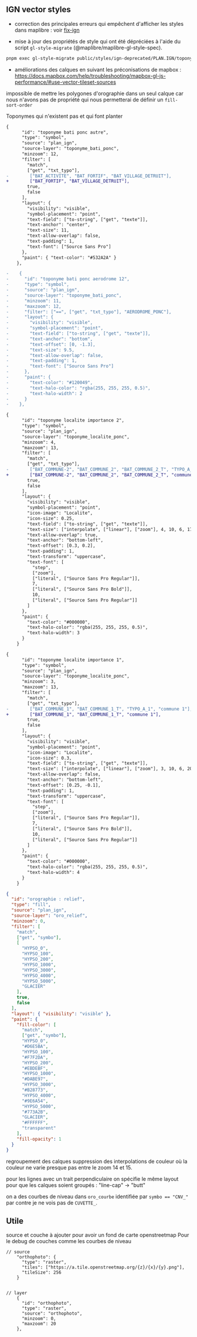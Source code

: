 ## IGN vector styles

- correction des principales erreurs qui empêchent d'afficher les styles dans maplibre : voir [fix-ign](fix-ign.md)

- mise à jour des propriétés de style qui ont été dépréciées à l'aide du script `gl-style-migrate` (@maplibre/maplibre-gl-style-spec).

```bash
pnpm exec gl-style-migrate public/styles/ign-deprecated/PLAN.IGN/toponymes.json > public/styles/ign/PLAN.IGN/toponymes.json
```

- améliorations des calques en suivant les préconisations de mapbox : https://docs.mapbox.com/help/troubleshooting/mapbox-gl-js-performance/#use-vector-tileset-sources

impossible de mettre les polygones d'orographie dans un seul calque car nous n'avons pas de propriété qui nous permetterai de définir un `fill-sort-order`

Toponymes qui n'existent pas et qui font planter
```diff
{
      "id": "toponyme bati ponc autre",
      "type": "symbol",
      "source": "plan_ign",
      "source-layer": "toponyme_bati_ponc",
      "minzoom": 12,
      "filter": [
        "match",
        ["get", "txt_typo"],
-        ["BAT_ACTIVITE", "BAT_FORTIF", "BAT_VILLAGE_DETRUIT"],
+        ["BAT_FORTIF", "BAT_VILLAGE_DETRUIT"],
        true,
        false
      ],
      "layout": {
        "visibility": "visible",
        "symbol-placement": "point",
        "text-field": ["to-string", ["get", "texte"]],
        "text-anchor": "center",
        "text-size": 11,
        "text-allow-overlap": false,
        "text-padding": 1,
        "text-font": ["Source Sans Pro"]
      },
      "paint": { "text-color": "#532A2A" }
    },

-    {
-      "id": "toponyme bati ponc aerodrome 12",
-      "type": "symbol",
-      "source": "plan_ign",
-      "source-layer": "toponyme_bati_ponc",
-      "minzoom": 11,
-      "maxzoom": 12,
-      "filter": ["==", ["get", "txt_typo"], "AERODROME_PONC"],
-      "layout": {
-        "visibility": "visible",
-        "symbol-placement": "point",
-        "text-field": ["to-string", ["get", "texte"]],
-        "text-anchor": "bottom",
-        "text-offset": [0, -1.3],
-        "text-size": 9.5,
-        "text-allow-overlap": false,
-        "text-padding": 1,
-        "text-font": ["Source Sans Pro"]
-      },
-      "paint": {
-        "text-color": "#120049",
-        "text-halo-color": "rgba(255, 255, 255, 0.5)",
-        "text-halo-width": 2
-      }
-    },

{
      "id": "toponyme localite importance 2",
      "type": "symbol",
      "source": "plan_ign",
      "source-layer": "toponyme_localite_ponc",
      "minzoom": 4,
      "maxzoom": 13,
      "filter": [
        "match",
        ["get", "txt_typo"],
-        ["BAT_COMMUNE-2", "BAT_COMMUNE_2", "BAT_COMMUNE_2_T", "TYPO_A_2", "commune 2"],
+        ["BAT_COMMUNE-2", "BAT_COMMUNE_2", "BAT_COMMUNE_2_T", "commune 2"],
        true,
        false
      ],
      "layout": {
        "visibility": "visible",
        "symbol-placement": "point",
        "icon-image": "Localite",
        "icon-size": 0.25,
        "text-field": ["to-string", ["get", "texte"]],
        "text-size": ["interpolate", ["linear"], ["zoom"], 4, 10, 6, 17],
        "text-allow-overlap": true,
        "text-anchor": "bottom-left",
        "text-offset": [0.3, 0.2],
        "text-padding": 1,
        "text-transform": "uppercase",
        "text-font": [
          "step",
          ["zoom"],
          ["literal", ["Source Sans Pro Regular"]],
          7,
          ["literal", ["Source Sans Pro Bold"]],
          10,
          ["literal", ["Source Sans Pro Regular"]]
        ]
      },
      "paint": {
        "text-color": "#000000",
        "text-halo-color": "rgba(255, 255, 255, 0.5)",
        "text-halo-width": 3
      }
    }

{
      "id": "toponyme localite importance 1",
      "type": "symbol",
      "source": "plan_ign",
      "source-layer": "toponyme_localite_ponc",
      "minzoom": 3,
      "maxzoom": 13,
      "filter": [
        "match",
        ["get", "txt_typo"],
-        ["BAT_COMMUNE_1", "BAT_COMMUNE_1_T", "TYPO_A_1", "commune 1"],
+        ["BAT_COMMUNE_1", "BAT_COMMUNE_1_T", "commune 1"],
        true,
        false
      ],
      "layout": {
        "visibility": "visible",
        "symbol-placement": "point",
        "icon-image": "Localite",
        "icon-size": 0.3,
        "text-field": ["to-string", ["get", "texte"]],
        "text-size": ["interpolate", ["linear"], ["zoom"], 3, 10, 6, 20],
        "text-allow-overlap": false,
        "text-anchor": "bottom-left",
        "text-offset": [0.25, -0.1],
        "text-padding": 1,
        "text-transform": "uppercase",
        "text-font": [
          "step",
          ["zoom"],
          ["literal", ["Source Sans Pro Regular"]],
          7,
          ["literal", ["Source Sans Pro Bold"]],
          10,
          ["literal", ["Source Sans Pro Regular"]]
        ]
      },
      "paint": {
        "text-color": "#000000",
        "text-halo-color": "rgba(255, 255, 255, 0.5)",
        "text-halo-width": 4
      }
    }
```


```json
{
  "id": "orographie : relief",
  "type": "fill",
  "source": "plan_ign",
  "source-layer": "oro_relief",
  "minzoom": 0,
  "filter": [
    "match",
    ["get", "symbo"],
    [
      "HYPSO_0",
      "HYPSO_100",
      "HYPSO_200",
      "HYPSO_1000",
      "HYPSO_3000",
      "HYPSO_4000",
      "HYPSO_5000",
      "GLACIER"
    ],
    true,
    false
  ],
  "layout": { "visibility": "visible" },
  "paint": {
    "fill-color": [
      "match",
      ["get", "symbo"],
      "HYPSO_0",
      "#D6E5BA",
      "HYPSO_100",
      "#F7F2DA",
      "HYPSO_200",
      "#EBDEBF",
      "HYPSO_1000",
      "#DABE97",
      "HYPSO_3000",
      "#B28773",
      "HYPSO_4000",
      "#9E6A54",
      "HYPSO_5000",
      "#773A2B",
      "GLACIER",
      "#FFFFFF",
      "transparent"
    ],
    "fill-opacity": 1
  }
}
```

regroupement des calques
suppression des interpolations de couleur où la couleur ne varie presque pas entre le zoom 14 et 15.

pour les lignes avec un trait perpendiculaire on spécifie le même layout pour que les calques soient groupés : "line-cap" -> "butt"

on a des courbes de niveau dans `oro_courbe` identifiée par `symbo == "CNV_"` par contre je ne vois pas de `CUVETTE_`.



## Utile

source et couche à ajouter pour avoir un fond de carte openstreetmap
Pour le debug de couches comme les courbes de niveau


```
// source
    "orthophoto": {
      "type": "raster",
      "tiles": ["https://a.tile.openstreetmap.org/{z}/{x}/{y}.png"],
      "tileSize": 256
    }


// layer
    {
      "id": "orthophoto",
      "type": "raster",
      "source": "orthophoto",
      "minzoom": 0,
      "maxzoom": 20
    },

```
